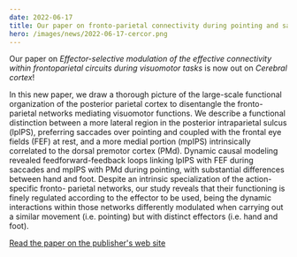 ```yaml
---
date: 2022-06-17
title: Our paper on fronto-parietal connectivity during pointing and saccades is out on Cerebral Cortex
hero: /images/news/2022-06-17-cercor.png
---
```



Our paper on *Effector-selective modulation of the effective connectivity within frontoparietal circuits during visuomotor tasks* is now out on *Cerebral cortex*!

In this new paper, we draw a thorough picture of the large-scale functional organization of the posterior parietal cortex to disentangle the fronto-parietal networks mediating visuomotor functions. We describe a functional distinction between a more lateral region in the posterior intraparietal sulcus (lpIPS), preferring saccades over pointing and coupled with the frontal eye fields (FEF) at rest, and a more medial portion (mpIPS) intrinsically correlated to the dorsal premotor cortex (PMd). Dynamic causal modeling revealed feedforward-feedback loops linking lpIPS with FEF during saccades and mpIPS with PMd during pointing, with substantial differences between hand and foot. Despite an intrinsic specialization of the action-specific fronto- parietal networks, our study reveals that their functioning is finely regulated according to the effector to be used, being the dynamic interactions within those networks differently modulated when carrying out a similar movement (i.e. pointing) but with distinct effectors (i.e. hand and foot).

[Read the paper on the publisher's web site](https://doi.org/10.1093/cercor/bhac223)
